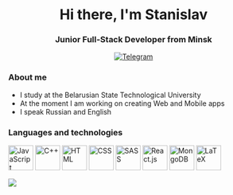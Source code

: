 <div id="header" align="center">
  <h1>Hi there, I'm Stanislav</h1>
  <h3>Junior Full-Stack Developer from Minsk</h3>
</div>
<div id="social-media" align="center">
  <a href="https://t.me/stanislav_lavshuk"><img src="https://img.shields.io/badge/Telegram-orange?style=for-the-badge&logo=telegram&logoColor=black" alt="Telegram"></a>
</div>

### About me
* I study at the Belarusian State Technological University
* At the moment I am working on creating Web and Mobile apps
* I speak Russian and English

### Languages and technologies
<img src="https://cdn.jsdelivr.net/gh/devicons/devicon@latest/icons/javascript/javascript-original.svg" title="JavaScript" height="50px" width="50px"/>
<img src="https://cdn.jsdelivr.net/gh/devicons/devicon@latest/icons/cplusplus/cplusplus-plain.svg" title="C++" height="50px" width="50px"/>
<img src="https://cdn.jsdelivr.net/gh/devicons/devicon@latest/icons/html5/html5-plain.svg" title="HTML" height="50px" width="50px"/>
<img src="https://cdn.jsdelivr.net/gh/devicons/devicon@latest/icons/css3/css3-plain.svg" title="CSS" height="50px" width="50px"/>
<img src="https://cdn.jsdelivr.net/gh/devicons/devicon@latest/icons/sass/sass-original.svg" title="SASS" height="50px" width="50px"/>
<img src="https://cdn.jsdelivr.net/gh/devicons/devicon@latest/icons/react/react-original.svg" title="React.js" height="50px" width="50px"/>
<img src="https://cdn.jsdelivr.net/gh/devicons/devicon@latest/icons/mongodb/mongodb-original.svg" title="MongoDB" height="50px" width="50px"/>
<img src="https://cdn.jsdelivr.net/gh/devicons/devicon@latest/icons/latex/latex-original.svg" title="LaTeX" height="50px" width="50px"/>

![](http://github-profile-summary-cards.vercel.app/api/cards/profile-details?username=euphoo-01&theme=github_dark) 

          
